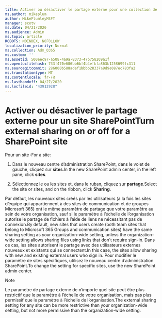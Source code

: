 ```yaml
---
title: Activer ou désactiver le partage externe pour une collection de sites
ms.author: mikeplum
author: MikePlumleyMSFT
manager: scotv
ms.date: 04/21/2020
ms.audience: Admin
ms.topic: article
ROBOTS: NOINDEX, NOFOLLOW
localization_priority: Normal
ms.collection: Adm_O365
ms.custom: ''
ms.assetid: 500eec97-a508-4a9a-8373-47b758209a1f
ms.openlocfilehash: 733f470e606bb6bf4b4efbfa863b1258699fc311
ms.sourcegitcommit: 286000b588adef1bbbb28337a9d9e087ec783fa2
ms.translationtype: MT
ms.contentlocale: fr-FR
ms.lasthandoff: 04/27/2020
ms.locfileid: "43912928"
---
```

# <a name="turn-external-sharing-on-or-off-for-a-sharepoint-site"></a><span data-ttu-id="522e0-102">Activer ou désactiver le partage externe pour un site SharePoint</span><span class="sxs-lookup"><span data-stu-id="522e0-102">Turn external sharing on or off for a SharePoint site</span></span>

<span data-ttu-id="522e0-103">Pour un site :</span><span class="sxs-lookup"><span data-stu-id="522e0-103">For a site:</span></span>
  
1. <span data-ttu-id="522e0-104">Dans le nouveau centre d’administration SharePoint, dans le volet de gauche, cliquez sur **sites**.</span><span class="sxs-lookup"><span data-stu-id="522e0-104">In the new SharePoint admin center, in the left pane, click **sites**.</span></span>
    
2. <span data-ttu-id="522e0-105">Sélectionnez le ou les sites et, dans le ruban, cliquez sur **partage**.</span><span class="sxs-lookup"><span data-stu-id="522e0-105">Select the site or sites, and on the ribbon, click **Sharing**.</span></span>
    
<span data-ttu-id="522e0-106">Par défaut, les nouveaux sites créés par les utilisateurs (à la fois les sites d’équipe qui appartiennent à des sites de communication et de groupes Microsoft 365) ont le même paramètre de partage que votre paramètre au sein de votre organisation, sauf si le paramètre à l’échelle de l’organisation autorise le partage de fichiers à l’aide de liens ne nécessitant pas de connexion.</span><span class="sxs-lookup"><span data-stu-id="522e0-106">By default, new sites that users create (both team sites that belong to Microsoft 365 Groups and communication sites) have the same sharing setting as your organization-wide setting, unless the organization-wide setting allows sharing files using links that don't require sign-in.</span></span> <span data-ttu-id="522e0-107">Dans ce cas, les sites autorisent le partage avec des utilisateurs externes nouveaux et existants qui se connectent.</span><span class="sxs-lookup"><span data-stu-id="522e0-107">In this case, the sites allow sharing with new and existing external users who sign in.</span></span> <span data-ttu-id="522e0-108">Pour modifier le paramètre de sites spécifiques, utilisez le nouveau centre d’administration SharePoint.</span><span class="sxs-lookup"><span data-stu-id="522e0-108">To change the setting for specific sites, use the new SharePoint admin center.</span></span>
  
> [!NOTE]
> <span data-ttu-id="522e0-109">Le paramètre de partage externe de n’importe quel site peut être plus restrictif que le paramètre à l’échelle de votre organisation, mais pas plus permissif que le paramètre à l’échelle de l’organisation.</span><span class="sxs-lookup"><span data-stu-id="522e0-109">The external sharing setting for any site can be more restrictive than your organization-wide setting, but not more permissive than the organization-wide setting.</span></span> 
  

